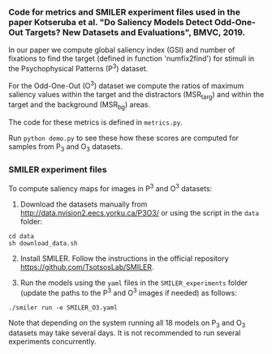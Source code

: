 ### Code for metrics and SMILER experiment files used in the paper Kotseruba et al. "Do Saliency Models Detect Odd-One-Out Targets? New Datasets and Evaluations", BMVC, 2019.


In our paper we compute global saliency index (GSI) and number of fixations to find the target (defined in function 'numfix2find') for stimuli in the Psychophysical Patterns (P<sup>3</sup>) dataset.

For the Odd-One-Out (O<sup>3</sup>) dataset we compute the ratios of maximum saliency values within the target and the distractors (MSR<sub>targ</sub>) and within the target and the background (MSR<sub>bg</sub>) areas.

The code for these metrics is defined in `metrics.py`. 

Run `python demo.py` to see these how these scores are computed for samples from P<sub>3</sub> and O<sub>3</sub> datasets.


### SMILER experiment files

To compute saliency maps for images in P<sup>3</sup> and O<sup>3</sup> datasets:

1. Download the datasets manually from <http://data.nvision2.eecs.yorku.ca/P3O3/> or using the script in the `data` folder:

```
cd data
sh download_data.sh
```

2. Install SMILER. Follow the instructions in the official repository <https://github.com/TsotsosLab/SMILER>.

3. Run the models using the `yaml` files in the `SMILER_experiments` folder (update the paths to the P<sup>3</sup> and O<sup>3</sup> images if needed) as follows:

```
./smiler run -e SMILER_O3.yaml
```

Note that depending on the system running all 18 models on P<sub>3</sub> and O<sub>3</sub> datasets may take several days. It is not recommended to run several experiments concurrently.
